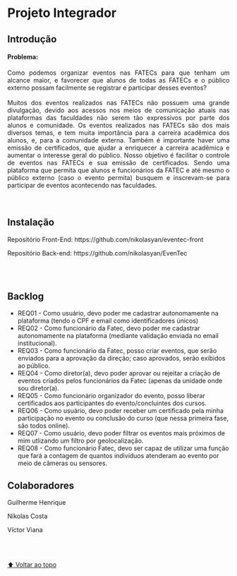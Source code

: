 #  Projeto Integrador

## Introdução

#### Problema:  
<div style="text-align:justify">
  Como podemos organizar eventos nas FATECs para que tenham um alcance maior, e favorecer que alunos de todas as FATECs e o público externo possam facilmente se registrar e participar desses eventos? 
</div><br><div style="text-align:justify">
  Muitos dos eventos realizados nas FATECs não possuem uma grande divulgação, devido aos acessos nos meios de comunicação atuais nas plataformas das faculdades não serem tão expressivos por parte dos alunos e comunidade. Os eventos realizados nas FATECs são dos mais diversos temas, e tem muita importância para a carreira acadêmica dos alunos, e, para a comunidade externa. Também é importante haver uma emissão de certificados, que ajudar a enriquecer a carreira acadêmica e aumentar o interesse geral do público.
Nosso objetivo é facilitar o controle de eventos nas FATECs e sua emissão de certificados. Sendo uma plataforma que permita que alunos e funcionários da FATEC e até mesmo o público externo (caso o evento permita) busquem e inscrevam-se para participar de eventos acontecendo nas faculdades.  
</div>
<br><br>

## Instalação
<p>Repositório Front-End: https://github.com/nikolasyan/eventec-front</p>
<p>Repositório Back-end: https://github.com/nikolasyan/EvenTec</p>
<br><br>

## Backlog

<ul>
  <li>REQ01 - Como usuário, devo poder me cadastrar autonomamente na plataforma (tendo o CPF e email como identificadores únicos)</li>
  <li>REQ02 - Como  funcionário  da   Fatec,  devo  poder  me   cadastrar  autonomamente  na plataforma (mediante validação enviada no email institucional).</li>
  <li>REQ03 - Como  funcionário  da  Fatec,  posso  criar  eventos,  que  serão  enviados  para  a aprovação da direção; caso aprovados, serão exibidos ao público.</li>
  <li>REQ04 - Como diretor(a), devo poder aprovar ou rejeitar a criação de eventos criados pelos funcionários da Fatec (apenas da unidade onde sou diretor(a).</li>
  <li>REQ05 - Como   funcionário   organizador   do   evento,   posso   liberar certificados   aos participantes do evento/concluintes dos cursos.</li>
  <li>REQ06 - Como  usuário,  devo  poder  receber  um  certificado  pela  minha  participação  no evento ou conclusão do curso (que nessa primeira fase, são todos online).</li>
  <li>REQ07 - Como usuário, devo poder filtrar os eventos mais próximos de mim utlizando um filtro por geolocalização.</li>
  <li>REQ08 - Como  funcionário  Fatec,  devo  ser  capaz  de utilizar  uma  função  que  fará  a contagem  de  quantos  indivíduos  atenderam  ao  evento  por  meio  de  câmeras  ou sensores.
</li>
</ul>

## Colaboradores
<p>Guilherme Henrique</p>
<p>Níkolas Costa</p>
<p>Víctor Viana</p>




<br><br>



<a href="#eventec"> :arrow_up: Voltar ao topo </a>
